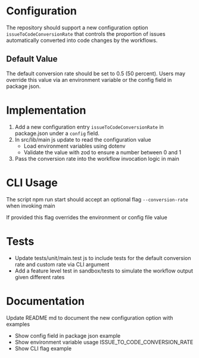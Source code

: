 # Configuration

The repository should support a new configuration option `issueToCodeConversionRate` that controls the proportion of issues automatically converted into code changes by the workflows.

## Default Value

The default conversion rate should be set to 0.5 (50 percent). Users may override this value via an environment variable or the config field in package json.

# Implementation

1. Add a new configuration entry `issueToCodeConversionRate` in package.json under a `config` field.
2. In src/lib/main js update to read the configuration value
   - Load environment variables using dotenv
   - Validate the value with zod to ensure a number between 0 and 1
3. Pass the conversion rate into the workflow invocation logic in main

# CLI Usage

The script npm run start should accept an optional flag `--conversion-rate` when invoking main

If provided this flag overrides the environment or config file value

# Tests

- Update tests/unit/main.test js to include tests for the default conversion rate and custom rate via CLI argument
- Add a feature level test in sandbox/tests to simulate the workflow output given different rates

# Documentation

Update README md to document the new configuration option with examples
- Show config field in package json example
- Show environment variable usage ISSUE_TO_CODE_CONVERSION_RATE
- Show CLI flag example
